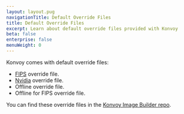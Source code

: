 ```yaml
---
layout: layout.pug
navigationTitle: Default Override Files
title: Default Override Files
excerpt: Learn about default override files provided with Konvoy
beta: false
enterprise: false
menuWeight: 0
---
```


Konvoy comes with default override files:

- [FIPS](../../../fips/) override file.
- [Nvidia](../../../choose-infrastructure/aws/gpu/) override file.
- Offline override file.
- Offline for FIPS override file.

You can find these override files in the [Konvoy Image Builder repo](https://github.com/mesosphere/konvoy-image-builder/tree/main/overrides).
